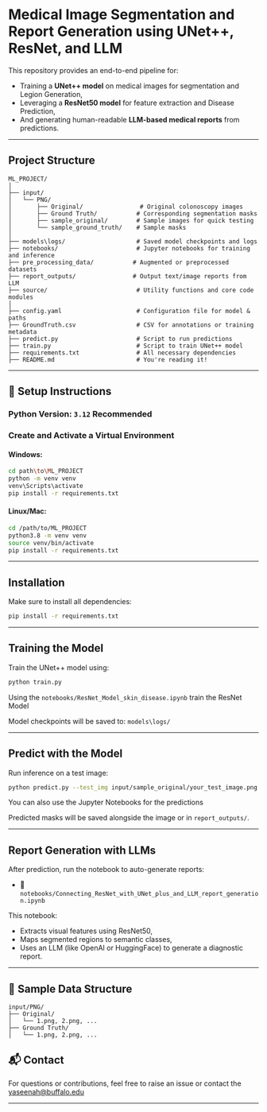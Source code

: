 
# Medical Image Segmentation and Report Generation using UNet++, ResNet, and LLM

This repository provides an end-to-end pipeline for:
- Training a **UNet++ model** on medical images for segmentation and Legion Generation,
- Leveraging a **ResNet50 model** for feature extraction and Disease Prediction,
- And generating human-readable **LLM-based medical reports** from predictions.

---

## Project Structure

```
ML_PROJECT/
│
├── input/
│   └── PNG/
│       ├── Original/                # Original colonoscopy images
│       ├── Ground Truth/           # Corresponding segmentation masks
│       ├── sample_original/        # Sample images for quick testing
│       └── sample_ground_truth/    # Sample masks
│
├── models\logs/                    # Saved model checkpoints and logs
├── notebooks/                      # Jupyter notebooks for training and inference
├── pre_processing_data/           # Augmented or preprocessed datasets
├── report_outputs/                # Output text/image reports from LLM
├── source/                         # Utility functions and core code modules
│
├── config.yaml                     # Configuration file for model & paths
├── GroundTruth.csv                 # CSV for annotations or training metadata
├── predict.py                      # Script to run predictions
├── train.py                        # Script to train UNet++ model
├── requirements.txt                # All necessary dependencies
├── README.md                       # You're reading it!
```

---

## 🔧 Setup Instructions

### Python Version: `3.12` Recommended

### Create and Activate a Virtual Environment

#### Windows:
```bash
cd path\to\ML_PROJECT
python -m venv venv
venv\Scripts\activate
pip install -r requirements.txt
```

#### Linux/Mac:
```bash
cd /path/to/ML_PROJECT
python3.8 -m venv venv
source venv/bin/activate
pip install -r requirements.txt
```

---

##  Installation

Make sure to install all dependencies:
```bash
pip install -r requirements.txt
```

---

##  Training the Model

Train the UNet++ model using:
```bash
python train.py
```
Using the `notebooks/ResNet_Model_skin_disease.ipynb` train the ResNet Model 

Model checkpoints will be saved to: `models\logs/`

---

##  Predict with the Model

Run inference on a test image:
```bash
python predict.py --test_img input/sample_original/your_test_image.png
```
You can also use the Jupyter Notebooks for the predictions

Predicted masks will be saved alongside the image or in `report_outputs/`.

---

##  Report Generation with LLMs

After prediction, run the notebook to auto-generate reports:
- 📓 `notebooks/Connecting_ResNet_with_UNet_plus_and_LLM_report_generation.ipynb`

This notebook:
- Extracts visual features using ResNet50,
- Maps segmented regions to semantic classes,
- Uses an LLM (like OpenAI or HuggingFace) to generate a diagnostic report.

---

## 💾 Sample Data Structure

```
input/PNG/
├── Original/
│   └── 1.png, 2.png, ...
├── Ground Truth/
│   └── 1.png, 2.png, ...
```



## 📬 Contact

For questions or contributions, feel free to raise an issue or contact the yaseenah@buffalo.edu

---

